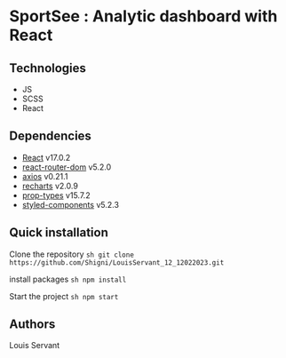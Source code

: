 # SportSee : Analytic dashboard with React

## Technologies

- JS
- SCSS
- React

## Dependencies

- [React](https://reactjs.org/) v17.0.2
- [react-router-dom](https://reactrouter.com/web/guides/quick-start) v5.2.0
- [axios](https://github.com/axios/axios) v0.21.1
- [recharts](https://recharts.org/en-US/) v2.0.9
- [prop-types](https://www.npmjs.com/package/prop-types) v15.7.2
- [styled-components](https://styled-components.com/) v5.2.3

## Quick installation

Clone the repository
`sh git clone https://github.com/Shigni/LouisServant_12_12022023.git `

install packages
`sh npm install `

Start the project
`sh npm start`

## Authors

Louis Servant
